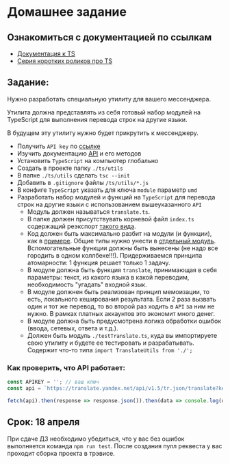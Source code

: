 # Домашнее задание

## Ознакомиться с документацией по ссылкам

- [Документация к TS](https://www.typescriptlang.org/docs/handbook/)
- [Серия коротких роликов про TS](https://www.youtube.com/watch?v=OMsP7_bCAxY)

## Задание:

Нужно разработать специальную утилиту для вашего мессенджера.

Утилита должна представлять из себя готовый набор модулей на TypeScript для выполнения перевода строк на другие языки.

В будущем эту утилиту нужно будет прикрутить к мессенджеру.

- Получить `API key` по [ссылке](https://translate.yandex.com/developers/keys)
- Изучить документацию [API](https://tech.yandex.com/translate/doc/dg/concepts/api-overview-docpage/) и его методов
- Установить `TypeScript` на компьютер глобально
- Создать в проекте папку `./ts/utils`
- В папке `./ts/utils` сделать `tsc --init`
- Добавить в `.gitignore` файлы `/ts/utils/*.js`
- В конфиге `TypeScript` указать для ключа `module` параметр `umd`
- Разработать набор модулей и функций на `TypeScript` для перевода строк на другие языки с использованием вышеуказанного `API`
  - Модуль должен называться `translate.ts`.
  - В папке должен присутствувать корневой файл `index.ts` содержащий реэкспорт [такого вида](/examples/index.ts).
  - Код должен быть максимально разбит на модули (и функции), как в [примере](/examples/module.ts). Общие типы нужно унести в [отдельный модуль](/examples/module.ts). Вспомогательные функции должны быть вынесены (не надо все городить в одном коллбеке!!!). Придерживаемся принципа атомарности: 1 функция решает только 1 задачу.
  - В модуле должна быть функция `translate`, принимающая в себя параметры: текст, из какого языка в какой переводим, необходимость "угадать" входной язык.
  - В модуле должнен быть реализован принцип мемоизации, то есть, локального кеширования результата. Если 2 раза вызвать один и тот же перевод, то во второй раз ходить в `API` за ним не нужно. В рамках платных аккаунтов это экономит много денег.
  - В модуле должна быть предусмотрена логика обработки ошибок (ввода, сетевых, ответа и т.д.).
  - Должен быть модуль `./testTranslate.ts`, куда вы импортируете свою утилиту и будете ее тестировать и разрабатывать. Содержит что-то типа `import TranslateUtils from './';`


### Как проверить, что API работает:

```javascript
const APIKEY = ''; // ваш ключ
const api = `https://translate.yandex.net/api/v1.5/tr.json/translate?key=${APIKEY}&text=my name is john cena&lang=en-ru&format=plain`;

fetch(api).then(response => response.json()).then(data => console.log(data));
```

## Срок: 18 апреля

При сдаче ДЗ необходимо убедиться, что у вас без ошибок выполняется команда `npm run test`.
После создания пулл реквеста у вас проходит сборка проекта в трэвисе.
